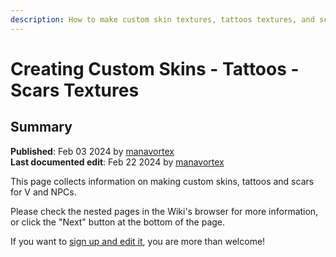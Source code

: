```yaml
---
description: How to make custom skin textures, tattoos textures, and scars textures.
---
```


# Creating Custom Skins - Tattoos - Scars Textures

## Summary

**Published**: Feb 03 2024 by [manavortex](https://app.gitbook.com/u/NfZBoxGegfUqB33J9HXuCs6PVaC3 "mention")\
**Last documented edit**: Feb 22 2024 by [manavortex](https://app.gitbook.com/u/NfZBoxGegfUqB33J9HXuCs6PVaC3 "mention")

This page collects information on making custom skins, tattoos and scars for V and NPCs.

Please check the nested pages in the Wiki's browser for more information, or click the "Next" button at the bottom of the page.

If you want to [sign up and edit it](https://app.gitbook.com/invite/-MP5ijqI11FeeX7c8-N8/H70HZBOeUulIpkQnBLK7), you are more than welcome!
